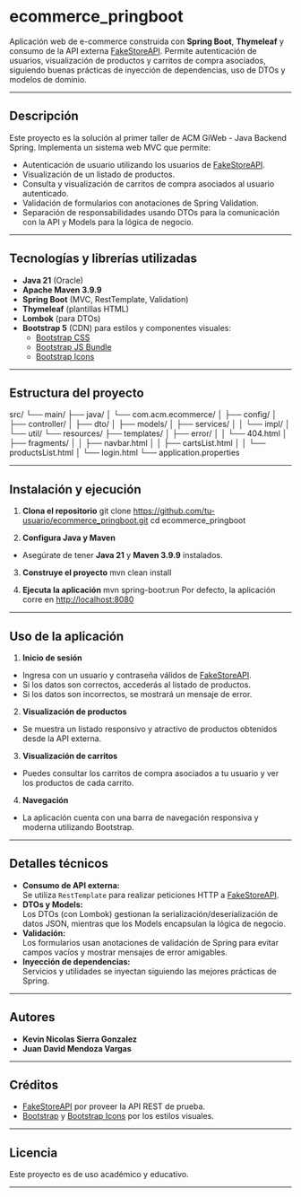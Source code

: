 # ecommerce_pringboot

Aplicación web de e-commerce construida con **Spring Boot**, **Thymeleaf** y consumo de la API externa [FakeStoreAPI](https://fakestoreapi.com/). Permite autenticación de usuarios, visualización de productos y carritos de compra asociados, siguiendo buenas prácticas de inyección de dependencias, uso de DTOs y modelos de dominio.

---

## Descripción

Este proyecto es la solución al primer taller de ACM GiWeb - Java Backend Spring. Implementa un sistema web MVC que permite:

- Autenticación de usuario utilizando los usuarios de [FakeStoreAPI](https://fakestoreapi.com/).
- Visualización de un listado de productos.
- Consulta y visualización de carritos de compra asociados al usuario autenticado.
- Validación de formularios con anotaciones de Spring Validation.
- Separación de responsabilidades usando DTOs para la comunicación con la API y Models para la lógica de negocio.

---

## Tecnologías y librerías utilizadas

- **Java 21** (Oracle)
- **Apache Maven 3.9.9**
- **Spring Boot** (MVC, RestTemplate, Validation)
- **Thymeleaf** (plantillas HTML)
- **Lombok** (para DTOs)
- **Bootstrap 5** (CDN) para estilos y componentes visuales:
  - [Bootstrap CSS](https://cdn.jsdelivr.net/npm/bootstrap@5.0.2/dist/css/bootstrap.min.css)
  - [Bootstrap JS Bundle](https://cdn.jsdelivr.net/npm/bootstrap@5.0.2/dist/js/bootstrap.bundle.min.js)
  - [Bootstrap Icons](https://cdn.jsdelivr.net/npm/bootstrap-icons@1.10.5/font/bootstrap-icons.css)

---

## Estructura del proyecto
src/
 └── main/
     ├── java/
     │    └── com.acm.ecommerce/
     │         ├── config/
     │         ├── controller/
     │         ├── dto/
     │         ├── models/
     │         ├── services/
     │         │     └── impl/
     │         └── util/
     └── resources/
          ├── templates/
          │    ├── error/
          │    │    └── 404.html
          │    ├── fragments/
          │    │    ├── navbar.html
          │    │    ├── cartsList.html
          │    │    └── productsList.html
          │    └── login.html
          └── application.properties

---

## Instalación y ejecución

1. **Clona el repositorio**
git clone https://github.com/tu-usuario/ecommerce_pringboot.git
cd ecommerce_pringboot

2. **Configura Java y Maven**
- Asegúrate de tener **Java 21** y **Maven 3.9.9** instalados.

3. **Construye el proyecto**
mvn clean install

4. **Ejecuta la aplicación**
mvn spring-boot:run
Por defecto, la aplicación corre en [http://localhost:8080](http://localhost:8080)

---

## Uso de la aplicación

1. **Inicio de sesión**
- Ingresa con un usuario y contraseña válidos de [FakeStoreAPI](https://fakestoreapi.com/users).
- Si los datos son correctos, accederás al listado de productos.
- Si los datos son incorrectos, se mostrará un mensaje de error.

2. **Visualización de productos**
- Se muestra un listado responsivo y atractivo de productos obtenidos desde la API externa.

3. **Visualización de carritos**
- Puedes consultar los carritos de compra asociados a tu usuario y ver los productos de cada carrito.

4. **Navegación**
- La aplicación cuenta con una barra de navegación responsiva y moderna utilizando Bootstrap.

---

## Detalles técnicos

- **Consumo de API externa:**  
Se utiliza `RestTemplate` para realizar peticiones HTTP a [FakeStoreAPI](https://fakestoreapi.com/).
- **DTOs y Models:**  
Los DTOs (con Lombok) gestionan la serialización/deserialización de datos JSON, mientras que los Models encapsulan la lógica de negocio.
- **Validación:**  
Los formularios usan anotaciones de validación de Spring para evitar campos vacíos y mostrar mensajes de error amigables.
- **Inyección de dependencias:**  
Servicios y utilidades se inyectan siguiendo las mejores prácticas de Spring.

---

## Autores

- **Kevin Nicolas Sierra Gonzalez**
- **Juan David Mendoza Vargas**

---

## Créditos

- [FakeStoreAPI](https://fakestoreapi.com/) por proveer la API REST de prueba.
- [Bootstrap](https://getbootstrap.com/) y [Bootstrap Icons](https://icons.getbootstrap.com/) por los estilos visuales.

---

## Licencia

Este proyecto es de uso académico y educativo.

---

